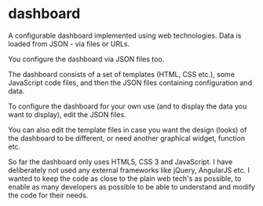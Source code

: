 # dashboard
A configurable dashboard implemented using web technologies. Data is loaded from JSON - via files or URLs.

You configure the dashboard via JSON files too.

The dashboard consists of a set of templates (HTML, CSS etc.), some JavaScript code files, and then
the JSON files containing configuration and data.

To configure the dashboard for your own use (and to display the data you want to display), edit
the JSON files.

You can also edit the template files in case you want the design (looks) of the dashboard to be different,
or need another graphical widget, function etc.

So far the dashboard only uses HTML5, CSS 3 and JavaScript. I have deliberately not used any external
frameworks like jQuery, AngularJS etc. I wanted to keep the code as close to the plain web tech's as
possible, to enable as many developers as possible to be able to understand and modify the code
for their needs.


